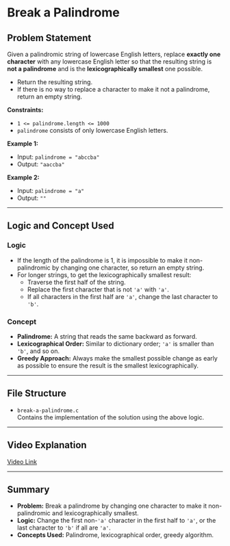 # Break a Palindrome

## Problem Statement

Given a palindromic string of lowercase English letters, replace **exactly one character** with any lowercase English letter so that the resulting string is **not a palindrome** and is the **lexicographically smallest** one possible.

- Return the resulting string.
- If there is no way to replace a character to make it not a palindrome, return an empty string.

**Constraints:**
- `1 <= palindrome.length <= 1000`
- `palindrome` consists of only lowercase English letters.

**Example 1:**
- Input: `palindrome = "abccba"`
- Output: `"aaccba"`

**Example 2:**
- Input: `palindrome = "a"`
- Output: `""`

---

## Logic and Concept Used

### Logic

- If the length of the palindrome is 1, it is impossible to make it non-palindromic by changing one character, so return an empty string.
- For longer strings, to get the lexicographically smallest result:
  - Traverse the first half of the string.
  - Replace the first character that is not `'a'` with `'a'`.
  - If all characters in the first half are `'a'`, change the last character to `'b'`.

### Concept

- **Palindrome:** A string that reads the same backward as forward.
- **Lexicographical Order:** Similar to dictionary order; `'a'` is smaller than `'b'`, and so on.
- **Greedy Approach:** Always make the smallest possible change as early as possible to ensure the result is the smallest lexicographically.

---

## File Structure

- `break-a-palindrome.c`  
  Contains the implementation of the solution using the above logic.

---

## Video Explanation

[Video Link](https://drive.google.com/file/d/1T8e4EDFqJ_7Rzp3LTPiqi9ylNM1ZuieQ/view?usp=sharing)

---

## Summary

- **Problem:** Break a palindrome by changing one character to make it non-palindromic and lexicographically smallest.
- **Logic:** Change the first non-`'a'` character in the first half to `'a'`, or the last character to `'b'` if all are `'a'`.
- **Concepts Used:** Palindrome, lexicographical order, greedy algorithm.